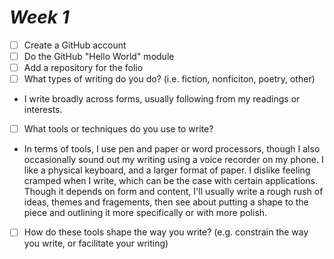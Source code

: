 # *Week 1*

- [ ] Create a GitHub account
- [ ] Do the GitHub "Hello World" module
- [ ] Add a repository for the folio
- [ ] What types of writing do you do? (i.e. fiction, nonficiton, poetry, other)
- I write broadly across forms, usually following from my readings or interests.
- [ ] What tools or techniques do you use to write? 
- In terms of tools, I use pen and paper or word processors, though I also occasionally sound out my writing using a voice recorder on my phone. I like a physical keyboard, and a larger format of paper. I dislike feeling cramped when I write, which can be the case with certain applications. Though it depends on form and content, I'll usually write a rough rush of ideas, themes and fragements, then see about putting a shape to the piece and outlining it more specifically or with more polish. 
- [ ] How do these tools shape the way you write? (e.g. constrain the way you write, or facilitate your writing)
